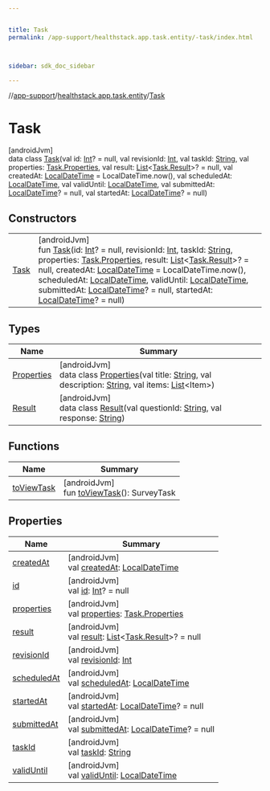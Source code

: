```yaml
---


title: Task
permalink: /app-support/healthstack.app.task.entity/-task/index.html



sidebar: sdk_doc_sidebar

---
```



//[app-support](/app-support.html)/[healthstack.app.task.entity](../index.html)/[Task](index.html)



# Task



[androidJvm]\
data class [Task](index.html)(val id: [Int](https://kotlinlang.org/api/latest/jvm/stdlib/kotlin/-int/index.html)? = null, val revisionId: [Int](https://kotlinlang.org/api/latest/jvm/stdlib/kotlin/-int/index.html), val taskId: [String](https://kotlinlang.org/api/latest/jvm/stdlib/kotlin/-string/index.html), val properties: [Task.Properties](-properties/index.html), val result: [List](https://kotlinlang.org/api/latest/jvm/stdlib/kotlin.collections/-list/index.html)&lt;[Task.Result](-result/index.html)&gt;? = null, val createdAt: [LocalDateTime](https://developer.android.com/reference/kotlin/java/time/LocalDateTime.html) = LocalDateTime.now(), val scheduledAt: [LocalDateTime](https://developer.android.com/reference/kotlin/java/time/LocalDateTime.html), val validUntil: [LocalDateTime](https://developer.android.com/reference/kotlin/java/time/LocalDateTime.html), val submittedAt: [LocalDateTime](https://developer.android.com/reference/kotlin/java/time/LocalDateTime.html)? = null, val startedAt: [LocalDateTime](https://developer.android.com/reference/kotlin/java/time/LocalDateTime.html)? = null)



## Constructors


| | |
|---|---|
| [Task](-task.html) | [androidJvm]<br>fun [Task](-task.html)(id: [Int](https://kotlinlang.org/api/latest/jvm/stdlib/kotlin/-int/index.html)? = null, revisionId: [Int](https://kotlinlang.org/api/latest/jvm/stdlib/kotlin/-int/index.html), taskId: [String](https://kotlinlang.org/api/latest/jvm/stdlib/kotlin/-string/index.html), properties: [Task.Properties](-properties/index.html), result: [List](https://kotlinlang.org/api/latest/jvm/stdlib/kotlin.collections/-list/index.html)&lt;[Task.Result](-result/index.html)&gt;? = null, createdAt: [LocalDateTime](https://developer.android.com/reference/kotlin/java/time/LocalDateTime.html) = LocalDateTime.now(), scheduledAt: [LocalDateTime](https://developer.android.com/reference/kotlin/java/time/LocalDateTime.html), validUntil: [LocalDateTime](https://developer.android.com/reference/kotlin/java/time/LocalDateTime.html), submittedAt: [LocalDateTime](https://developer.android.com/reference/kotlin/java/time/LocalDateTime.html)? = null, startedAt: [LocalDateTime](https://developer.android.com/reference/kotlin/java/time/LocalDateTime.html)? = null) |


## Types


| Name | Summary |
|---|---|
| [Properties](-properties/index.html) | [androidJvm]<br>data class [Properties](-properties/index.html)(val title: [String](https://kotlinlang.org/api/latest/jvm/stdlib/kotlin/-string/index.html), val description: [String](https://kotlinlang.org/api/latest/jvm/stdlib/kotlin/-string/index.html), val items: [List](https://kotlinlang.org/api/latest/jvm/stdlib/kotlin.collections/-list/index.html)&lt;Item&gt;) |
| [Result](-result/index.html) | [androidJvm]<br>data class [Result](-result/index.html)(val questionId: [String](https://kotlinlang.org/api/latest/jvm/stdlib/kotlin/-string/index.html), val response: [String](https://kotlinlang.org/api/latest/jvm/stdlib/kotlin/-string/index.html)) |


## Functions


| Name | Summary |
|---|---|
| [toViewTask](to-view-task.html) | [androidJvm]<br>fun [toViewTask](to-view-task.html)(): SurveyTask |


## Properties


| Name | Summary |
|---|---|
| [createdAt](created-at.html) | [androidJvm]<br>val [createdAt](created-at.html): [LocalDateTime](https://developer.android.com/reference/kotlin/java/time/LocalDateTime.html) |
| [id](id.html) | [androidJvm]<br>val [id](id.html): [Int](https://kotlinlang.org/api/latest/jvm/stdlib/kotlin/-int/index.html)? = null |
| [properties](properties.html) | [androidJvm]<br>val [properties](properties.html): [Task.Properties](-properties/index.html) |
| [result](result.html) | [androidJvm]<br>val [result](result.html): [List](https://kotlinlang.org/api/latest/jvm/stdlib/kotlin.collections/-list/index.html)&lt;[Task.Result](-result/index.html)&gt;? = null |
| [revisionId](revision-id.html) | [androidJvm]<br>val [revisionId](revision-id.html): [Int](https://kotlinlang.org/api/latest/jvm/stdlib/kotlin/-int/index.html) |
| [scheduledAt](scheduled-at.html) | [androidJvm]<br>val [scheduledAt](scheduled-at.html): [LocalDateTime](https://developer.android.com/reference/kotlin/java/time/LocalDateTime.html) |
| [startedAt](started-at.html) | [androidJvm]<br>val [startedAt](started-at.html): [LocalDateTime](https://developer.android.com/reference/kotlin/java/time/LocalDateTime.html)? = null |
| [submittedAt](submitted-at.html) | [androidJvm]<br>val [submittedAt](submitted-at.html): [LocalDateTime](https://developer.android.com/reference/kotlin/java/time/LocalDateTime.html)? = null |
| [taskId](task-id.html) | [androidJvm]<br>val [taskId](task-id.html): [String](https://kotlinlang.org/api/latest/jvm/stdlib/kotlin/-string/index.html) |
| [validUntil](valid-until.html) | [androidJvm]<br>val [validUntil](valid-until.html): [LocalDateTime](https://developer.android.com/reference/kotlin/java/time/LocalDateTime.html) |




